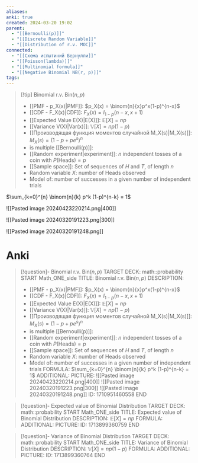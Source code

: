 ```yaml
---
aliases: 
anki: true
created: 2024-03-20 19:02
parent:
  - "[[Bernoulli(p)]]"
  - "[[Discrete Random Variable]]"
  - "[[Distribution of r.v. MOC]]"
connected:
  - "[[Схема испытиний Бернулли]]"
  - "[[Poisson(lambda)]]"
  - "[[Multinomial formula]]"
  - "[[Negative Binomial NB(r, p)]]"
tags:
---
```


> [!tip] Binomial r.v.  $\text{Bin}(n, p)$
> - [[PMF - p_X(x)|PMF]]: $p_X(x) = \binom{n}{x}p^x(1-p)^{n-x}$
> - [[CDF - F_X(x)|CDF]]: $F_X(x) = I_{1-p}(n-x, x+1)$
> - [[Expected Value E(X)|E(X)]]: $\mathbb{E}[X] = np$
> - [[Variance V(X)|Var(x)]]: $\mathbb{V}[X] = np(1-p)$
> - [[Производящая функция моментов случайной M_X(s)|M_X(s)]]: $M_X(s) = (1-p+pe^s)^n$  
> - is multiple [[Bernoulli(p)]]:
> - [[Random experiment|experiment]]: $n$ independent tosses of a coin with $P(\text{Heads}) = p$
> - [[Sample space]]: Set of sequences of $H$ and $T$, of length $n$
> - Random variable $X$: number of Heads observed
> - Model of: number of successes in a given number of independent trials

$\sum_{k=0}^{n} \binom{n}{k} p^k (1-p)^{n-k} = 1$

![[Pasted image 20240423220214.png|400]]

![[Pasted image 20240320191223.png|300]]

![[Pasted image 20240320191248.png]]

# Anki
> [!question]- Binomial r.v.  $\text{Bin}(n, p)$
TARGET DECK: math::probability
START
Math_ONE_side
TITLE: Binomial r.v.  $\text{Bin}(n, p)$
DESCRIPTION: 
> - [[PMF - p_X(x)|PMF]]: $p_X(x) = \binom{n}{x}p^x(1-p)^{n-x}$
> - [[CDF - F_X(x)|CDF]]: $F_X(x) = I_{1-p}(n-x, x+1)$
> - [[Expected Value E(X)|E(X)]]: $\mathbb{E}[X] = np$
> - [[Variance V(X)|Var(x)]]: $\mathbb{V}[X] = np(1-p)$
> - [[Производящая функция моментов случайной M_X(s)|M_X(s)]]: $M_X(s) = (1-p+pe^s)^n$  
> - is multiple [[Bernoulli(p)]]:
> - [[Random experiment|experiment]]: $n$ independent tosses of a coin with $P(\text{Heads}) = p$
> - [[Sample space]]: Set of sequences of $H$ and $T$, of length $n$
> - Random variable $X$: number of Heads observed
> - Model of: number of successes in a given number of independent trials
FORMULA: 
$\sum_{k=0}^{n} \binom{n}{k} p^k (1-p)^{n-k} = 1$
ADDITIONAL:
PICTURE:
![[Pasted image 20240423220214.png|400]]
![[Pasted image 20240320191223.png|300]]
![[Pasted image 20240320191248.png]]
ID: 1710951460558
END

> [!question]- Expected value of Binomial Distribution
TARGET DECK: math::probability
START
Math_ONE_side
TITLE: Expected value of Binomial Distribution
DESCRIPTION: $\mathbb{E}[X] = np$
FORMULA: 
ADDITIONAL:
PICTURE:
ID: 1713899360759
END

> [!question]- Variance of Binomial Distribution
TARGET DECK: math::probability
START
Math_ONE_side
TITLE: Variance of Binomial Distribution
DESCRIPTION: $\mathbb{V}[X] = np(1-p)$
FORMULA: 
ADDITIONAL:
PICTURE:
ID: 1713899360764
END